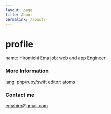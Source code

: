 ```yaml
---
layout: page
title: About
permalink: /about/
---
```


# profile
name: Hiromichi Ema
job: web and app Engineer

### More Information

lang: php/ruby/swift
editor: atoms

### Contact me

[emahiro@gmail.com](mailto:email@domain.com)
